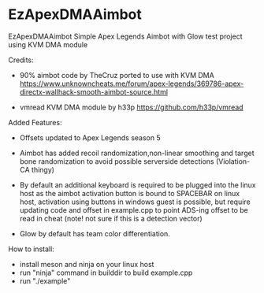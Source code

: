 # EzApexDMAAimbot


EzApexDMAAimbot
Simple Apex Legends Aimbot with Glow test project using KVM DMA module

Credits:

- 90% aimbot code by TheCruz ported to use with KVM DMA https://www.unknowncheats.me/forum/apex-legends/369786-apex-directx-wallhack-smooth-aimbot-source.html

- vmread KVM DMA module by h33p https://github.com/h33p/vmread

Added Features:

- Offsets updated to Apex Legends season 5

- Aimbot has added recoil randomization,non-linear smoothing and target bone randomization to avoid possible serverside detections (Violation-CA thingy)

- By default an additional keyboard is required to be plugged into the linux host as the aimbot activation button is bound to SPACEBAR on linux host, activation using buttons in windows guest is possible, but require updating code and offset in example.cpp to point ADS-ing offset to be read in cheat (note! not sure if this is a detection vector)

- Glow by default has team color differentiation.

How to install:

- install meson and ninja on your linux host
- run "ninja" command in builddir to build example.cpp
- run "./example"
